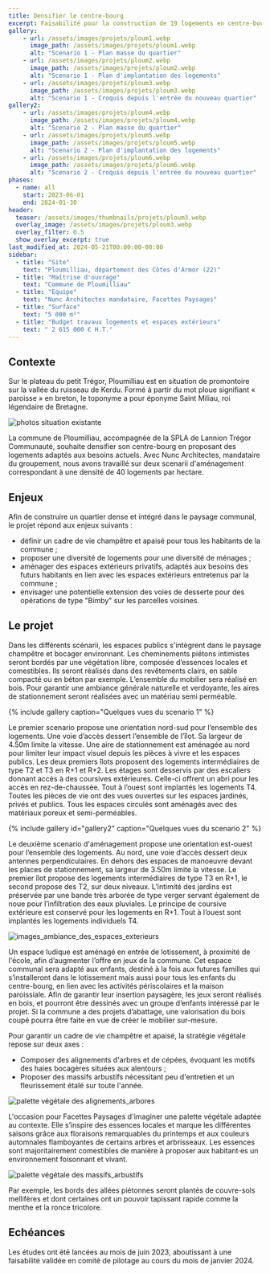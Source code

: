 ```yaml
---
title: Densifier le centre-bourg 
excerpt: Faisabilité pour la construction de 19 logements en centre-bourg de Ploumilliau
gallery:
    - url: /assets/images/projets/ploum1.webp
      image_path: /assets/images/projets/ploum1.webp
      alt: "Scenario 1 - Plan masse du quartier"
    - url: /assets/images/projets/ploum2.webp
      image_path: /assets/images/projets/ploum2.webp
      alt: "Scenario 1 - Plan d'implantation des logements"
    - url: /assets/images/projets/ploum3.webp
      image_path: /assets/images/projets/ploum3.webp
      alt: "Scenario 1 - Croquis depuis l'entrée du nouveau quartier"
gallery2:
    - url: /assets/images/projets/ploum4.webp
      image_path: /assets/images/projets/ploum4.webp
      alt: "Scenario 2 - Plan masse du quartier"    
    - url: /assets/images/projets/ploum5.webp
      image_path: /assets/images/projets/ploum5.webp
      alt: "Scenario 2 - Plan d'implantation des logements"
    - url: /assets/images/projets/ploum6.webp
      image_path: /assets/images/projets/ploum6.webp
      alt: "Scenario 2 - Croquis depuis l'entrée du nouveau quartier"
phases:
  - name: all
    start: 2023-06-01
    end: 2024-01-30
header:
  teaser: /assets/images/thumbnails/projets/ploum3.webp
  overlay_image: /assets/images/projets/ploum3.webp
  overlay_filter: 0.5
  show_overlay_excerpt: true
last_modified_at: 2024-05-21T00:00:00-00:00
sidebar:
  - title: "Site"
    text: "Ploumilliau, département des Côtes d'Armor (22)"
  - title: "Maîtrise d'ouvrage"
    text: "Commune de Ploumilliau"
  - title: "Equipe"
    text: "Nunc Architectes mandataire, Facettes Paysages"
  - title: "Surface"
    text: "5 000 m²"
  - title: "Budget travaux logements et espaces extérieurs"
    text: " 2 615 000 € H.T."
---
```

## Contexte

Sur le plateau du petit Trégor, Ploumilliau est en situation de promontoire sur la vallée du ruisseau de Kerdu.
Formé à partir du mot ploue signifiant « paroisse » en breton, le toponyme a pour éponyme Saint Miliau, roi légendaire de Bretagne.

![photos situation existante](/assets/images/projets/ploum0.webp)

La commune de Ploumilliau, accompagnée de la SPLA de Lannion Trégor Communauté, souhaite densifier son centre-bourg en proposant des logements adaptés aux besoins actuels.
Avec Nunc Architectes, mandataire du groupement, nous avons travaillé sur deux scenarii d'aménagement correspondant à une densité de 40 logements par hectare.

## Enjeux

Afin de construire un quartier dense et intégré dans le paysage communal, le projet répond aux enjeux suivants :
* définir un cadre de vie champêtre et apaisé pour tous les habitants de la commune ;
* proposer une diversité de logements pour une diversité de ménages ;
* aménager des espaces extérieurs privatifs, adaptés aux besoins des futurs habitants en lien avec les espaces extérieurs entretenus par la commune ;
* envisager une potentielle extension des voies de desserte pour des opérations de type "Bimby" sur les parcelles voisines.

## Le projet

Dans les différents scénarii, les espaces publics s'intègrent dans le paysage champêtre et bocager environnant.
Les cheminements piétons intimistes seront bordés par une végétation libre, composée d’essences locales et comestibles. Ils seront réalisés dans des revêtements clairs, en sable compacté ou en béton par exemple. L’ensemble du mobilier sera réalisé en bois.
Pour garantir une ambiance générale naturelle et verdoyante, les aires de stationnement seront réalisées avec un matériau semi perméable.

{% include gallery caption="Quelques vues du scenario 1" %}

Le premier scenario propose une orientation nord-sud pour l’ensemble des logements. Une voie d’accès dessert l’ensemble de l’îlot. Sa largeur de 4.50m limite la vitesse. Une aire de stationnement est aménagée au nord pour limiter leur impact visuel depuis les pièces à vivre et les espaces publics. Les deux premiers îlots proposent des logements intermédiaires de type T2 et T3 en R+1 et R+2. Les étages sont desservis par des escaliers donnant accès à des coursives extérieures. Celle-ci offrent un abri pour les accès en rez-de-chaussée. Tout à l’ouest sont implantés les logements T4.
Toutes les pièces de vie ont des vues ouvertes sur les espaces jardinés, privés et publics. Tous les espaces circulés sont aménagés avec des matériaux poreux et semi-perméables.

{% include gallery id="gallery2" caption="Quelques vues du scenario 2" %}

Le deuxième scenario d'aménagement propose une orientation est-ouest pour l’ensemble des logements.
Au nord, une voie d’accès dessert deux antennes perpendiculaires. En dehors des espaces de manoeuvre devant les places de stationnement, sa largeur de 3.50m limite la vitesse.
Le premier îlot propose des logements intermédiaires de type T3 en R+1, le second propose des T2, sur deux niveaux. L’intimité des jardins est préservée par une bande très arborée de type verger servant également de noue pour l’infiltration des eaux pluviales.
Le principe de coursive extérieure est conservé pour les logements en R+1. Tout à l’ouest sont implantés les logements individuels T4.

![images_ambiance_des_espaces_exterieurs](/assets/images/projets/ploum7.webp)

Un espace ludique est aménagé en entrée de lotissement, à proximité de l'école, afin d’augmenter l’offre en jeux de la commune. Cet espace communal sera adapté aux enfants, destiné à la fois aux futures familles qui s’installeront dans le lotissement mais aussi pour tous les enfants du centre-bourg, en lien avec les activités périscolaires et la maison paroissiale. 
Afin de garantir leur insertion paysagère, les jeux seront réalisés en bois, et pourront être dessinés avec un groupe d’enfants intéressé par le projet. Si la commune a des projets d’abattage, une valorisation du bois coupé pourra être faite en vue de créer le mobilier sur-mesure.

Pour garantir un cadre de vie champêtre et apaisé, la stratégie végétale repose sur deux axes :
* Composer des alignements d'arbres et de cépées, évoquant les motifs des haies bocagères situées aux alentours ; 
* Proposer des massifs arbustifs nécessitant peu d'entretien et un fleurissement étalé sur toute l'année. 

![palette végétale des alignements_arbores](/assets/images/projets/ploum8.webp)

L'occasion pour Facettes Paysages d'imaginer une palette végétale adaptée au contexte. Elle s’inspire des essences locales et marque les différentes saisons grâce aux floraisons remarquables du printemps et aux couleurs automnales flamboyantes de certains arbres et arbrisseaux. Les essences sont majoritairement comestibles de manière à proposer aux habitant·es un environnement foisonnant et vivant. 

![palette végétale des massifs_arbustifs](/assets/images/projets/ploum9.webp)

Par exemple, les bords des allées piétonnes seront plantés de couvre-sols mellifères et dont certaines ont un pouvoir tapissant rapide comme la menthe et la ronce tricolore.

## Echéances

Les études ont été lancées au mois de juin 2023, aboutissant à une faisabilité validée en comité de pilotage au cours du mois de janvier 2024.



